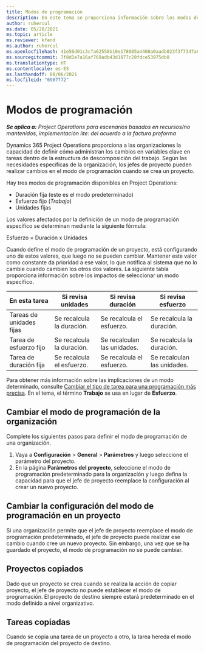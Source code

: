 ```yaml
---
title: Modos de programación
description: En este tema se proporciona información sobre los modos de programación.
author: ruhercul
ms.date: 05/28/2021
ms.topic: article
ms.reviewer: kfend
ms.author: ruhercul
ms.openlocfilehash: 41e56d01c3cfa62558b10e178085a4408a0aadb023f3f7347a61d121f542bb08
ms.sourcegitcommit: 7f8d1e7a16af769adb43d1877c28fdce53975db8
ms.translationtype: HT
ms.contentlocale: es-ES
ms.lasthandoff: 08/06/2021
ms.locfileid: "6987772"
---
```

# <a name="scheduling-modes"></a>Modos de programación

_**Se aplica a:** Project Operations para escenarios basados en recursos/no mantenidos, implementación lite: del acuerdo a la factura proforma_


Dynamics 365 Project Operations proporciona a las organizaciones la capacidad de definir cómo administran los cambios en variables clave en tareas dentro de la estructura de descomposición del trabajo. Según las necesidades específicas de la organización, los jefes de proyecto pueden realizar cambios en el modo de programación cuando se crea un proyecto.

Hay tres modos de programación disponibles en Project Operations:

  - Duración fija (este es el modo predeterminado)
  - Esfuerzo fijo (*Trabajo*)
  - Unidades fijas

Los valores afectados por la definición de un modo de programación específico se determinan mediante la siguiente fórmula:

  Esfuerzo = Duración x Unidades

Cuando define el modo de programación de un proyecto, está configurando uno de estos valores, que luego no se pueden cambiar. Mantener este valor como constante da prioridad a ese valor, lo que notifica al sistema que no lo cambie cuando cambien los otros dos valores. La siguiente tabla proporciona información sobre los impactos de seleccionar un modo específico.

| **En esta tarea**             | **Si revisa unidades**   | **Si revisa duración** | **Si revisa esfuerzo**  |
|----------------------|---------------------------|----------------------------|---------------------------|
| Tareas de unidades fijas     | Se recalcula la duración. | Se recalcula el esfuerzo.    | Se recalcula la duración. |
| Tarea de esfuerzo fijo    | Se recalcula la duración. | Se recalculan las unidades.    | Se recalcula la duración. |
| Tarea de duración fija  | Se recalcula el esfuerzo.   | Se recalcula el esfuerzo.    | Se recalculan las unidades.   |

Para obtener más información sobre las implicaciones de un modo determinado, consulte [Cambiar el tipo de tarea para una programación más precisa](https://support.microsoft.com/en-us/office/change-the-task-type-for-more-accurate-scheduling-b0b969ad-45bc-4e9e-8967-435587548a72). En el tema, el término **Trabajo** se usa en lugar de **Esfuerzo**.

## <a name="change-the-organizations-scheduling-mode"></a>Cambiar el modo de programación de la organización

Complete los siguientes pasos para definir el modo de programación de una organización.

1. Vaya a **Configuración** \> **General** \> **Parámetros** y luego seleccione el parámetro del proyecto. 
2. En la página **Parámetros del proyecto**, seleccione el modo de programación predeterminado para la organización y luego defina la capacidad para que el jefe de proyecto reemplace la configuración al crear un nuevo proyecto.

## <a name="change-the-scheduling-mode-setting-on-a-project"></a>Cambiar la configuración del modo de programación en un proyecto

Si una organización permite que el jefe de proyecto reemplace el modo de programación predeterminado, el jefe de proyecto puede realizar ese cambio cuando cree un nuevo proyecto. Sin embargo, una vez que se ha guardado el proyecto, el modo de programación no se puede cambiar.

## <a name="copied-projects"></a>Proyectos copiados

Dado que un proyecto se crea cuando se realiza la acción de copiar proyecto, el jefe de proyecto no puede establecer el modo de programación. El proyecto de destino siempre estará predeterminado en el modo definido a nivel organizativo.

## <a name="copied-tasks"></a>Tareas copiadas

Cuando se copia una tarea de un proyecto a otro, la tarea hereda el modo de programación del proyecto de destino.
